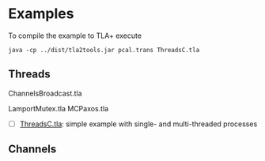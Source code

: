 # Examples

To compile the example to TLA+ execute

```
java -cp ../dist/tla2tools.jar pcal.trans ThreadsC.tla
```

## Threads

ChannelsBroadcast.tla

LamportMutex.tla
MCPaxos.tla


- [ ]
  [ThreadsC.tla](https://github.com/DistributedPlusCal/DistributedPlusCal/blob/master/tlatools/examples-distpcal/ThreadsC.tla):
  simple example with single- and multi-threaded processes 


## Channels
